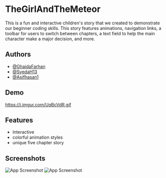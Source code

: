 # TheGirlAndTheMeteor

This is a fun and interactive children's story that we created to demonstrate our beginner coding skills. This story features animations, navigation links, a toolbar for users to switch between chapters, a text field to help the main character make a major decision, and more. 


## Authors
- [@GhaidaFarhan](https://github.com/GhaidaFarhan)
- [@SyedaH13](https://github.com/SyedaH13)
- [@Asifhasan1](https://github.com/Asifhasan1)
## Demo

https://i.imgur.com/UqBcVdR.gif



## Features

- Interactive
- colorful animation styles
- unique five chapter story 



## Screenshots

![App Screenshot](https://i.imgur.com/DL1TJlO.png)
![App Screenshot](https://i.imgur.com/oHXUYmv.png)

